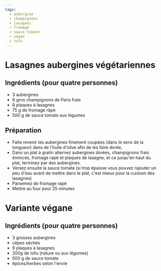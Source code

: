 ```yaml
---
tags:
  - aubergine
  - champignons
  - lasagnes
  - fromage
  - sauce tomate
  - vegan
  - tofu
---
```


# Lasagnes aubergines végétariennes

## Ingrédients (pour quatre personnes)

- 3 aubergines
- 6 gros champignons de Paris frais
- 8 plaques à lasagnes
- 75 g de fromage râpé
- 500 g de sauce tomate aux légumes

## Préparation

- Faite revenir les aubergines finement coupées (dans le sens de la longueur) dans de l'huile d'olive afin de les faire dorée,
- Dans un plat à gratin alternez aubergines dorées, champignons frais émincés, fromage rapé et plaques de lasagne, et ce jusqu'en haut du plat, terminez par des aubergines.
- Versez ensuite la sauce tomate (si trop épaisse vous pouvez rajouter un peu d'eau avant de mettre dans le plat, c'est mieux pour la cuisson des lasagnes)
- Parsemez de fromage rapé
- Mettre au four pour 25 minutes

# Variante végane

## Ingrédients (pour quatre personnes)

- 3 grosses aubergines
- cèpes séchés
- 9 plaques à lasagnes
- 200g de tofu (nature ou aux légumes)
- 500 g de sauce tomate
- épices/herbes selon l'envie
